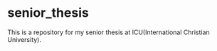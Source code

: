 # senior_thesis

This is a repository for my senior thesis at ICU(International Christian University).
